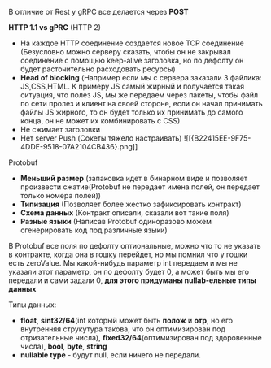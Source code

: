 
В отличие от Rest у gRPC все делается через **POST**

**HTTP 1.1 vs gPRC** (HTTP 2)
- На каждое HTTP соединение создается новое TCP соединение (Безусловно можно серверу сказать, чтобы он не закрывал соединение с помощью keep-alive заголовка, но по дефолту он будет расточительно расходовать ресурсы)
- **Head of blocking** (Например если мы с сервера заказали 3 файлика: JS,CSS,HTML. К примеру JS самый жирный и получается такая ситуация, что полез JS, мы же передаем через пакеты, чтобы файл по сети пролез и клиент на своей стороне, если он начал принимать файлы JS жирного, то он будет только их принимать до самого конца, он не может их комбинировать с CSS) 
- Не сжимает заголовки
- Нет server Push (Сокеты тяжело настраивать)
![[{B22415EE-9F75-4DDE-9518-07A2104CB436}.png]]
 

Protobuf
- **Меньший размер** (запаковка идет в бинарном виде и позволяет произвести сжатие(Protobuf не передает имена полей, он передает только номера полей))
- **Типизация** (Позволяет более жестко зафиксировать контракт)
- **Схема данных** (Контракт описали, сказали вот такие поля)
- **Разные языки** (Написав Protobuf одиноразово можем сгенерировать код под различные языки)

В Protobuf все поля по дефолту оптиональные, можно что то не указать в контракте, когда она в гошку перейдет, но мы помнил что у гошки есть zeroValue. Мы какой-нибудь параметр int передаем и мы не указали этот параметр, он по дефолту будет 0, а может быть мы его передали и сами задали 0, **для этого придуманы nullab-ельные типы данных**

Типы данных: 
- **float**, **sint32/64**(int который может быть **полож** и **отр**, но его внутренняя струкутура такова, что он оптимизирован под отризательные числа), **fixed32/64**(оптимизирован под здоровенные числа), **bool**, **byte**, **string**
- **nullable type** - будут null, если ничего не передали.

